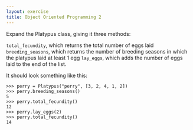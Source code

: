 ```yaml
---
layout: exercise
title: Object Oriented Programming 2
---
```


Expand the Platypus class, giving it three methods:

`total_fecundity`, which returns the total number of eggs laid
`breeding_seasons`, which returns the number of breeding seasons in which the
platypus laid at least 1 egg `lay_eggs`, which adds the number of eggs laid to
the end of the list.

It should look something like this:

```
>>> perry = Platypus("perry", [3, 2, 4, 1, 2])
>>> perry.breeding_seasons()
5
>>> perry.total_fecundity()
12
>>> perry.lay_eggs(2)
>>> perry.total_fecundity()
14
```
